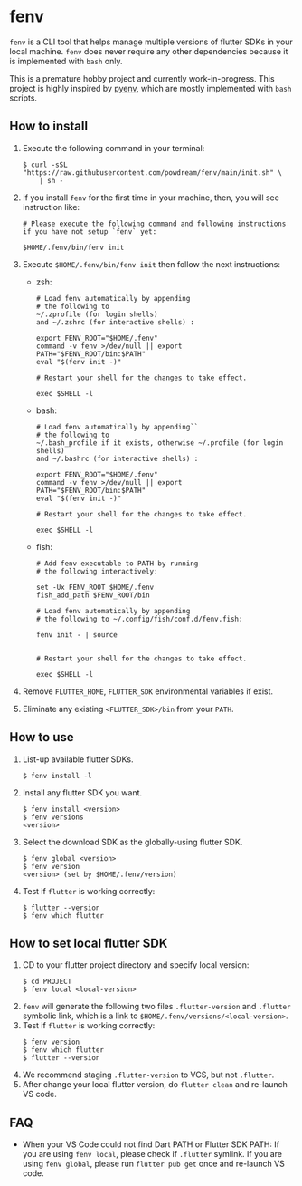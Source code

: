 # fenv

`fenv` is a CLI tool that helps manage multiple versions of flutter SDKs in
your local machine. `fenv` does never require any other dependencies because
it is implemented with `bash` only.

This is a premature hobby project and currently work-in-progress.
This project is highly inspired by [pyenv][], which are mostly implemented with
`bash` scripts.

## How to install

1.  Execute the following command in your terminal:

    ```shell
    $ curl -sSL "https://raw.githubusercontent.com/powdream/fenv/main/init.sh" \
        | sh -
    ```

2.  If you install `fenv` for the first time in your machine, then, you will see
    instruction like:

    ```shell
    # Please execute the following command and following instructions if you have not setup `fenv` yet:

    $HOME/.fenv/bin/fenv init
    ```

3.  Execute `$HOME/.fenv/bin/fenv init` then follow the next instructions:
    - zsh:

      ```shell
      # Load fenv automatically by appending
      # the following to
      ~/.zprofile (for login shells)
      and ~/.zshrc (for interactive shells) :

      export FENV_ROOT="$HOME/.fenv"
      command -v fenv >/dev/null || export PATH="$FENV_ROOT/bin:$PATH"
      eval "$(fenv init -)"

      # Restart your shell for the changes to take effect.

      exec $SHELL -l
      ```
    - bash:
      ```shell
      # Load fenv automatically by appending``
      # the following to
      ~/.bash_profile if it exists, otherwise ~/.profile (for login shells)
      and ~/.bashrc (for interactive shells) :

      export FENV_ROOT="$HOME/.fenv"
      command -v fenv >/dev/null || export PATH="$FENV_ROOT/bin:$PATH"
      eval "$(fenv init -)"

      # Restart your shell for the changes to take effect.

      exec $SHELL -l
      ```
    - fish:
      ```shell
      # Add fenv executable to PATH by running
      # the following interactively:

      set -Ux FENV_ROOT $HOME/.fenv
      fish_add_path $FENV_ROOT/bin

      # Load fenv automatically by appending
      # the following to ~/.config/fish/conf.d/fenv.fish:

      fenv init - | source


      # Restart your shell for the changes to take effect.

      exec $SHELL -l
      ```

4.  Remove `FLUTTER_HOME`, `FLUTTER_SDK` environmental variables if exist.
5.  Eliminate any existing `<FLUTTER_SDK>/bin` from your `PATH`.

## How to use

1.  List-up available flutter SDKs.
    ```shell
    $ fenv install -l
    ```
2.  Install any flutter SDK you want.
    ```shell
    $ fenv install <version>
    $ fenv versions
    <version>
    ```
3.  Select the download SDK as the globally-using flutter SDK.
    ```shell
    $ fenv global <version>
    $ fenv version
    <version> (set by $HOME/.fenv/version)
    ```
4.  Test if `flutter` is working correctly:
    ```shell
    $ flutter --version
    $ fenv which flutter
    ```

## How to set local flutter SDK

1.  CD to your flutter project directory and specify local version:
    ```shell
    $ cd PROJECT
    $ fenv local <local-version>
    ```
2.  `fenv` will generate the following two files `.flutter-version` and
    `.flutter` symbolic link, which is a link to
    `$HOME/.fenv/versions/<local-version>`.
3.  Test if `flutter` is working correctly:
    ```shell
    $ fenv version
    $ fenv which flutter
    $ flutter --version
    ```
4.  We recommend staging `.flutter-version` to VCS, but not `.flutter`.
5.  After change your local flutter version, do `flutter clean` and re-launch
    VS code.

## FAQ

-   When your VS Code could not find Dart PATH or Flutter SDK PATH:
    If you are using `fenv local`, please check if `.flutter` symlink.
    If you are using `fenv global`, please run `flutter pub get` once and
    re-launch VS code.

[pyenv]: https://github.com/pyenv/pyenv
